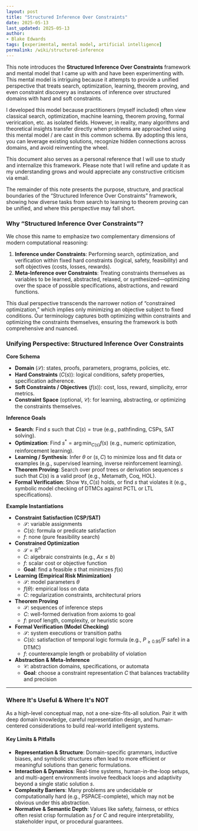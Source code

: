 ```yaml
---
layout: post
title: "Structured Inference Over Constraints"
date: 2025-05-13
last_updated: 2025-05-13
author:
- Blake Edwards
tags: [experimental, mental model, artificial intelligence]
permalink: /wiki/structured-inference
---
```


This note introduces the **Structured Inference Over Constraints** framework and mental model that I came up with and have been experimenting with. This mental model is intriguing because it attempts to provide a unified perspective that treats search, optimization, learning, theorem proving, and even constraint discovery as instances of inference over structured domains with hard and soft constraints.

I developed this model because practitioners (myself included) often view classical search, optimization, machine learning, theorem proving, formal verirication, etc. as isolated fields. However, in reality, many  algorithms and theoretical insights transfer directly when problems are approached using this mental model / are cast in this common schema. By adopting this lens, you can leverage existing solutions, recognize hidden connections across domains, and avoid reinventing the wheel.

This document also serves as a personal reference that I will use to study and internalize this framework. Please note that I will refine and update it as my understanding grows and would appreciate any constructive criticism via email.

The remainder of this note presents the purpose, structure, and practical boundaries of the “Structured Inference Over Constraints” framework, showing how diverse tasks from search to learning to theorem proving can be unified, and where this perspective may fall short.

### Why “Structured Inference Over Constraints”?

We chose this name to emphasize two complementary dimensions of modern computational reasoning:

1. **Inference under Constraints**: Performing search, optimization, and verification within fixed hard constraints (logical, safety, feasibility) and soft objectives (costs, losses, rewards).
2. **Meta-Inference over Constraints**: Treating constraints themselves as variables to be learned, abstracted, relaxed, or synthesized—optimizing over the space of possible specifications, abstractions, and reward functions.

This dual perspective transcends the narrower notion of “constrained optimization,” which implies only minimizing an objective subject to fixed conditions. Our terminology captures both optimizing within constraints and optimizing the constraints themselves, ensuring the framework is both comprehensive and nuanced.

### Unifying Perspective: Structured Inference Over Constraints

**Core Schema**
- **Domain** ($\mathcal{S}$): states, proofs, parameters, programs, policies, etc.
- **Hard Constraints** ($C(s)$): logical conditions, safety properties, specification adherence.
- **Soft Constraints / Objectives** ($f(s)$): cost, loss, reward, simplicity, error metrics.
- **Constraint Space** (optional, $\mathcal{C}$): for learning, abstracting, or optimizing the constraints themselves.

**Inference Goals**
- **Search**: Find $s$ such that $C(s) = \text{true}$ (e.g., pathfinding, CSPs, SAT solving).
- **Optimization**: Find $s^* = \arg\min_{C(s)} f(s)$ (e.g., numeric optimization, reinforcement learning).
- **Learning / Synthesis**: Infer $\theta$ or $(s, C)$ to minimize loss and fit data or examples (e.g., supervised learning, inverse reinforcement learning).
- **Theorem Proving**: Search over proof trees or derivation sequences $s$ such that $C(s)$ is a valid proof (e.g., Metamath, Coq, HOL).
- **Formal Verification**: Show $\forall s, C(s)$ holds, or find $s$ that violates it (e.g., symbolic model checking of DTMCs against PCTL or LTL specifications).

**Example Instantiations**
- **Constraint Satisfaction (CSP/SAT)**
  - $\mathcal{S}$: variable assignments
  - $C(s)$: formula or predicate satisfaction
  - $f$: none (pure feasibility search)
- **Constrained Optimization**
  - $\mathcal{S} = \mathbb{R}^n$
  - $C$: algebraic constraints (e.g., $Ax \leq b$)
  - $f$: scalar cost or objective function
  - **Goal**: find a feasible $s$ that minimizes $f(s)$
- **Learning (Empirical Risk Minimization)**
  - $\mathcal{S}$: model parameters $\theta$
  - $f(\theta)$: empirical loss on data
  - $C$: regularization constraints, architectural priors
- **Theorem Proving**
  - $\mathcal{S}$: sequences of inference steps
  - $C$: well-formed derivation from axioms to goal
  - $f$: proof length, complexity, or heuristic score
- **Formal Verification (Model Checking)**
  - $\mathcal{S}$: system executions or transition paths
  - $C(s)$: satisfaction of temporal logic formula (e.g., $P_{\geq 0.95}(\text{F } \text{safe})$ in a DTMC)
  - $f$: counterexample length or probability of violation
- **Abstraction & Meta-Inference**
  - $\mathcal{C}$: abstraction domains, specifications, or automata
  - **Goal**: choose a constraint representation $C$ that balances tractability and precision

---

### Where It's Useful & Where It's NOT

As a high-level conceptual map, not a one-size-fits-all solution. Pair it with deep domain knowledge, careful representation design, and human-centered considerations to build real-world intelligent systems.

#### Key Limits & Pitfalls

- **Representation & Structure**: Domain-specific grammars, inductive biases, and symbolic structures often lead to more efficient or meaningful solutions than generic formulations.
- **Interaction & Dynamics**: Real-time systems, human-in-the-loop setups, and multi-agent environments involve feedback loops and adaptivity beyond a single static solution $s$.
- **Complexity Barriers**: Many problems are undecidable or computationally hard (e.g., PSPACE-complete), which may not be obvious under this abstraction.
- **Normative & Semantic Depth**: Values like safety, fairness, or ethics often resist crisp formulation as $f$ or $C$ and require interpretability, stakeholder input, or procedural guarantees.

